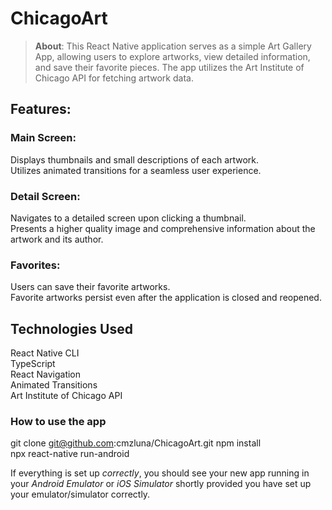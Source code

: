 
# ChicagoArt

>**About**: This React Native application serves as a simple Art Gallery App, allowing users to explore artworks, view detailed information, and save their favorite pieces. The app utilizes the Art Institute of Chicago API for fetching artwork data. 

## Features:  

### Main Screen:  

Displays thumbnails and small descriptions of each artwork.  
Utilizes animated transitions for a seamless user experience.  

### Detail Screen:  

Navigates to a detailed screen upon clicking a thumbnail.  
Presents a higher quality image and comprehensive information about the artwork and its author.  

### Favorites:  

Users can save their favorite artworks.  
Favorite artworks persist even after the application is closed and reopened.  

## Technologies Used

React Native CLI  
TypeScript  
React Navigation  
Animated Transitions  
Art Institute of Chicago API  

### How to use the app

git clone git@github.com:cmzluna/ChicagoArt.git
npm install    
npx react-native run-android  


If everything is set up _correctly_, you should see your new app running in your _Android Emulator_ or _iOS Simulator_ shortly provided you have set up your emulator/simulator correctly.
 
